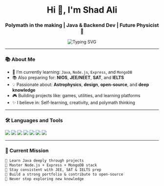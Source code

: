 <!-- SHAD ALI | GitHub Profile README -->

<h1 align="center">Hi 👋, I'm Shad Ali</h1>
<h3 align="center">Polymath in the making | Java & Backend Dev | Future Physicist 🚀</h3>

<p align="center">
  <img src="https://readme-typing-svg.herokuapp.com?font=Fira+Code&pause=1000&color=00F7FF&center=true&vCenter=true&width=500&lines=Aspiring+Astrophysicist+%7C+Full-Stack+Builder;Java+%7C+Node.js+%7C+MongoDB+Learner;Preparing+for+NIOS+%7C+JEE+%7C+SAT+%7C+IELTS+%F0%9F%93%9A;Building+Projects+Daily+%7C+Exploring+Ideas+%F0%9F%92%A1" alt="Typing SVG" />
</p>

---

### 📚 About Me

- 🧠 I’m currently learning: `Java`, `Node.js`, `Express`, and `MongoDB`
- 📚 Also preparing for: **NIOS**, **JEE/NEET**, **SAT**, and **IELTS**
- 💡 Passionate about: **Astrophysics**, **design**, **open-source**, and **deep knowledge**
- 🎮 Building projects like: games, utilities, and learning platforms
- ✨ I believe in: Self-learning, creativity, and polymath thinking

---

### 🛠️ Languages and Tools

<p>
  <img src="https://img.shields.io/badge/Java-ED8B00?style=for-the-badge&logo=java&logoColor=white"/>
  <img src="https://img.shields.io/badge/Node.js-339933?style=for-the-badge&logo=nodedotjs&logoColor=white"/>
  <img src="https://img.shields.io/badge/Express.js-black?style=for-the-badge&logo=express&logoColor=white"/>
  <img src="https://img.shields.io/badge/MongoDB-47A248?style=for-the-badge&logo=mongodb&logoColor=white"/>
  <img src="https://img.shields.io/badge/HTML5-e34c26?style=for-the-badge&logo=html5&logoColor=white"/>
  <img src="https://img.shields.io/badge/CSS3-264de4?style=for-the-badge&logo=css3&logoColor=white"/>
  <img src="https://img.shields.io/badge/Git-F05032?style=for-the-badge&logo=git&logoColor=white"/>
</p>

---

### 🚀 Current Mission

```txt
🧠 Learn Java deeply through projects
🧱 Master Node.js + Express + MongoDB stack
🎯 Stay consistent with JEE, SAT & IELTS prep
💼 Build a strong portfolio & contribute to open-source
🌌 Never stop exploring new knowledge
